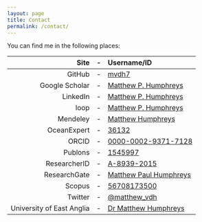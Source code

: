 ```yaml
---
layout: page
title: Contact
permalink: /contact/
---
```


You can find me in the following places:

| Site  | - |  Username/ID
|-:|:-:|:-
| GitHub  | - |  [mvdh7](https://github.com/mvdh7)
| Google Scholar  | - |  [Matthew P. Humphreys](https://scholar.google.co.uk/citations?user=FAuQyqMAAAAJ)
| LinkedIn  | - |  [Matthew P. Humphreys](https://www.linkedin.com/in/matthew-p-humphreys-4745833a/)
| loop  | - |  [Matthew P. Humphreys](https://loop.frontiersin.org/people/391608/overview)
| Mendeley  | - |  [Matthew Humphreys](https://www.mendeley.com/profiles/matthew-humphreys2/)
| OceanExpert  | - |  [36132](https://www.oceanexpert.net/expert/matthew.humphreys)
| ORCID  | - |   [0000-0002-9371-7128](http://orcid.org/0000-0002-9371-7128)
| Publons  | - |   [1545997](https://publons.com/a/1545997/)
| ResearcherID  | - |   [A-8939-2015](http://www.researcherid.com/rid/A-8939-2015)
| ResearchGate  | - |  [Matthew Paul Humphreys](https://www.researchgate.net/profile/Matthew_Humphreys)
| Scopus  | - |  [56708173500](https://www.scopus.com/authid/detail.uri?authorId=56708173500)
| Twitter  | - |  [@matthew_vdh](http://twitter.com/matthew_vdh)
| University of East Anglia  | - |  [Dr Matthew Humphreys](https://people.uea.ac.uk/en/persons/matthew-humphreys)
